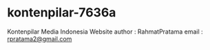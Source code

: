 # kontenpilar-7636a
Kontenpilar Media Indonesia Website
author : RahmatPratama
email : rpratama2@gmail.com
